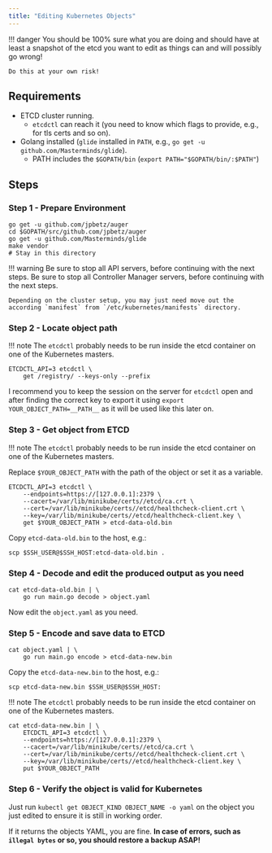 ```yaml
---
title: "Editing Kubernetes Objects"
---
```


!!! danger
    You should be 100% sure what you are doing and should have at least a snapshot of the etcd you want to edit as things can and will possibly go wrong!

    Do this at your own risk!

## Requirements

* ETCD cluster running.
    * `etcdctl` can reach it (you need to know which flags to provide, e.g., for tls certs and so on).
* Golang installed (`glide` installed in `PATH`, e.g., `go get -u github.com/Masterminds/glide`).
    * PATH includes the `$GOPATH/bin` (`export PATH="$GOPATH/bin/:$PATH"`)

## Steps

### Step 1 - Prepare Environment

```console
go get -u github.com/jpbetz/auger
cd $GOPATH/src/github.com/jpbetz/auger
go get -u github.com/Masterminds/glide
make vendor
# Stay in this directory
```

!!! warning
    Be sure to stop all API servers, before continuing with the next steps.
    Be sure to stop all Controller Manager servers, before continuing with the next steps.

    Depending on the cluster setup, you may just need move out the according `manifest` from `/etc/kubernetes/manifests` directory.

### Step 2 - Locate object path

!!! note
    The `etcdctl` probably needs to be run inside the etcd container on one of the Kubernetes masters.

```console
ETCDCTL_API=3 etcdctl \
    get /registry/ --keys-only --prefix
```

I recommend you to keep the session on the server for `etcdctl` open and after finding the correct key to export it using `export YOUR_OBJECT_PATH=__PATH__` as it will be used like this later on.

### Step 3 - Get object from ETCD

!!! note
    The `etcdctl` probably needs to be run inside the etcd container on one of the Kubernetes masters.

Replace `$YOUR_OBJECT_PATH` with the path of the object or set it as a variable.

```console
ETCDCTL_API=3 etcdctl \
    --endpoints=https://[127.0.0.1]:2379 \
    --cacert=/var/lib/minikube/certs//etcd/ca.crt \
    --cert=/var/lib/minikube/certs//etcd/healthcheck-client.crt \
    --key=/var/lib/minikube/certs//etcd/healthcheck-client.key \
    get $YOUR_OBJECT_PATH > etcd-data-old.bin
```

Copy `etcd-data-old.bin` to the host, e.g.:

```console
scp $SSH_USER@$SSH_HOST:etcd-data-old.bin .
```

### Step 4 - Decode and edit the produced output as you need

```console
cat etcd-data-old.bin | \
    go run main.go decode > object.yaml
```

Now edit the `object.yaml` as you need.

### Step 5 - Encode and save data to ETCD

```console
cat object.yaml | \
    go run main.go encode > etcd-data-new.bin
```

Copy the `etcd-data-new.bin` to the host, e.g.:

```console
scp etcd-data-new.bin $SSH_USER@$SSH_HOST:
```

!!! note
    The `etcdctl` probably needs to be run inside the etcd container on one of the Kubernetes masters.

```console
cat etcd-data-new.bin | \
    ETCDCTL_API=3 etcdctl \
    --endpoints=https://[127.0.0.1]:2379 \
    --cacert=/var/lib/minikube/certs//etcd/ca.crt \
    --cert=/var/lib/minikube/certs//etcd/healthcheck-client.crt \
    --key=/var/lib/minikube/certs//etcd/healthcheck-client.key \
    put $YOUR_OBJECT_PATH
```

### Step 6 - Verify the object is valid for Kubernetes

Just run `kubectl get OBJECT_KIND OBJECT_NAME -o yaml` on the object you just edited to ensure it is still in working order.

If it returns the objects YAML, you are fine. **In case of errors, such as `illegal bytes` or so, you should restore a backup ASAP!**
